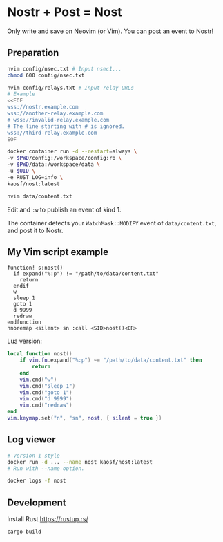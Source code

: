 # Nostr + Post = Nost

Only write and save on Neovim (or Vim). You can post an event to Nostr!

## Preparation

```sh
nvim config/nsec.txt # Input nsec1...
chmod 600 config/nsec.txt

nvim config/relays.txt # Input relay URLs
# Example
<<EOF
wss://nostr.example.com
wss://another-relay.example.com
# wss://invalid-relay.example.com
# The line starting with # is ignored.
wss://third-relay.example.com
EOF

docker container run -d --restart=always \
-v $PWD/config:/workspace/config:ro \
-v $PWD/data:/workspace/data \
-u $UID \
-e RUST_LOG=info \
kaosf/nost:latest

nvim data/content.txt
```

Edit and `:w` to publish an event of kind 1.

The container detects your `WatchMask::MODIFY` event of `data/content.txt`, and post it to Nostr.

## My Vim script example

```vim
function! s:nost()
  if expand("%:p") != "/path/to/data/content.txt"
    return
  endif
  w
  sleep 1
  goto 1
  d 9999
  redraw
endfunction
nnoremap <silent> sn :call <SID>nost()<CR>
```

Lua version:

```lua
local function nost()
	if vim.fn.expand("%:p") ~= "/path/to/data/content.txt" then
		return
	end
	vim.cmd("w")
	vim.cmd("sleep 1")
	vim.cmd("goto 1")
	vim.cmd("d 9999")
	vim.cmd("redraw")
end
vim.keymap.set("n", "sn", nost, { silent = true })
```

## Log viewer

```sh
# Version 1 style
docker run -d ... --name nost kaosf/nost:latest
# Run with --name option.

docker logs -f nost
```

## Development

Install Rust https://rustup.rs/

```sh
cargo build
```
